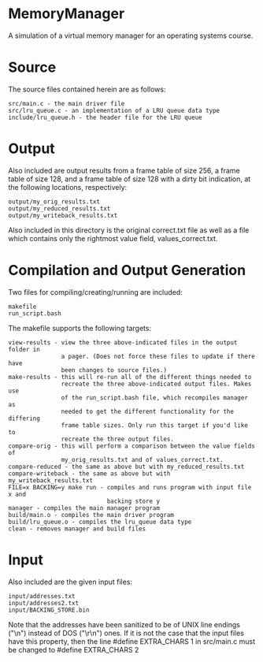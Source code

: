 # MemoryManager
A simulation of a virtual memory manager for an operating systems course.

# Source
The source files contained herein are as follows:

	src/main.c - the main driver file
	src/lru_queue.c - an implementation of a LRU queue data type
	include/lru_queue.h - the header file for the LRU queue

# Output
Also included are output results from a frame table of size 256, a frame table
of size 128, and a frame table of size 128 with a dirty bit indication, at the
following locations, respectively:

	output/my_orig_results.txt
	output/my_reduced_results.txt
	output/my_writeback_results.txt
	
Also included in this directory is the original correct.txt file as well as a
file which contains only the rightmost value field, values\_correct.txt.

# Compilation and Output Generation
Two files for compiling/creating/running are included:

	makefile
	run_script.bash
	
The makefile supports the following targets:

	view-results - view the three above-indicated files in the output folder in
	               a pager. (Does not force these files to update if there have
	               been changes to source files.)
	make-results - this will re-run all of the different things needed to
	               recreate the three above-indicated output files. Makes use
	               of the run_script.bash file, which recompiles manager as
	               needed to get the different functionality for the differing
                   frame table sizes. Only run this target if you'd like to
                   recreate the three output files.
	compare-orig - this will perform a comparison between the value fields of
	               my_orig_results.txt and of values_correct.txt.
	compare-reduced - the same as above but with my_reduced_results.txt
	compare-writeback - the same as above but with my_writeback_results.txt
	FILE=x BACKING=y make run - compiles and runs program with input file x and
	                            backing store y
	manager - compiles the main manager program
	build/main.o - compiles the main driver program
	build/lru_queue.o - compiles the lru_queue data type
	clean - removes manager and build files

# Input
Also included are the given input files:

	input/addresses.txt
	input/addresses2.txt
	input/BACKING_STORE.bin
	
Note that the addresses have been sanitized to be of UNIX line endings ("\n")
instead of DOS ("\r\n") ones. If it is not the case that the input files have
this property, then the line #define EXTRA\_CHARS 1 in src/main.c must be
changed to #define EXTRA\_CHARS 2
